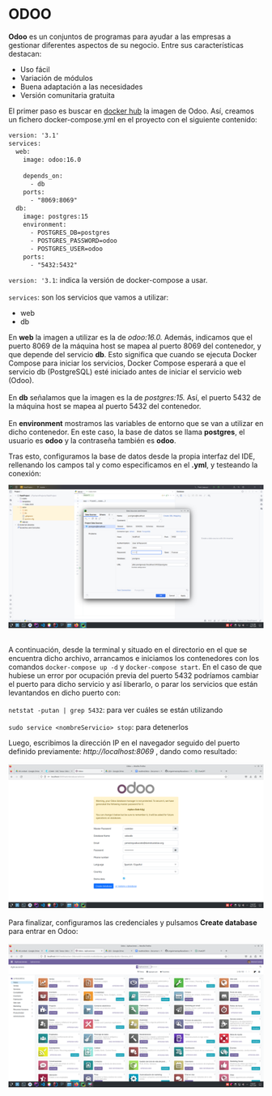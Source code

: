 # ODOO
**Odoo** es un conjuntos de programas para ayudar a las empresas
a gestionar diferentes aspectos de su negocio. Entre sus características
destacan:
- Uso fácil
- Variación de módulos
- Buena adaptación a las necesidades 
- Versión comunitaria gratuita

El primer paso es buscar en [docker hub](https://hub.docker.com/) la imagen de Odoo. Así, creamos
un fichero docker-compose.yml en el proyecto con el siguiente contenido:
```
version: '3.1'
services:
  web:    
    image: odoo:16.0
    
    depends_on:
      - db
    ports:
      - "8069:8069"
  db:
    image: postgres:15
    environment:
      - POSTGRES_DB=postgres
      - POSTGRES_PASSWORD=odoo
      - POSTGRES_USER=odoo
    ports:
      - "5432:5432"
```
`version: '3.1`: indica la versión de docker-compose a usar.<br><br>
`services`: son los servicios que vamos a utilizar:
- web 
- db

En **web** la imagen a utilizar es la de *odoo:16.0.*
Además, indicamos que el puerto 8069 de la máquina host se mapea al puerto 8069 del contenedor, y que
depende del servicio **db**. Esto significa que cuando se ejecuta Docker Compose para iniciar los servicios, Docker Compose esperará a que el servicio db (PostgreSQL) esté iniciado antes de iniciar 
el servicio web (Odoo).<br><br>
En **db** señalamos que la imagen es la de *postgres:15.* 
Así, el puerto 5432 de la máquina host se mapea al puerto 5432 del contenedor.<br><br>
En **environment** mostramos las variables de entorno que se van a utilizar en dicho contenedor. En este caso, la base de datos se llama **postgres**, 
el usuario es **odoo** y la contraseña también es **odoo**.

Tras esto, configuramos la base de datos desde la propia interfaz del IDE, rellenando los campos tal y como especificamos en el **.yml**, y testeando
la conexión:

![BD](Imagenes/baseDatos.png)<br><br>

A continuación, desde la terminal y situado en el directorio
en el que se encuentra dicho archivo, arrancamos e iniciamos los contenedores con los comandos `docker-compose up -d` y `docker-compose start`.
En el caso de que hubiese un error por ocupación previa del puerto 5432 podríamos cambiar el puerto para dicho servicio y así liberarlo,
o  parar los servicios que están levantandos en dicho puerto con:<br><br>
`netstat -putan | grep 5432`: para ver cuáles se están utilizando <br><br>
`sudo service <nombreServicio> stop`: para detenerlos

Luego, escribimos la dirección IP en el navegador seguido 
del puerto definido previamente: *http://localhost:8069* , dando como resultado:<br><br>
![Odoo](Imagenes/odooDbPag.png)<br><br>
Para finalizar, configuramos las credenciales y pulsamos **Create database** para entrar en Odoo:<br><br>
![Odoo](Imagenes/pagPrincipalOdoo.png)<br><br>







